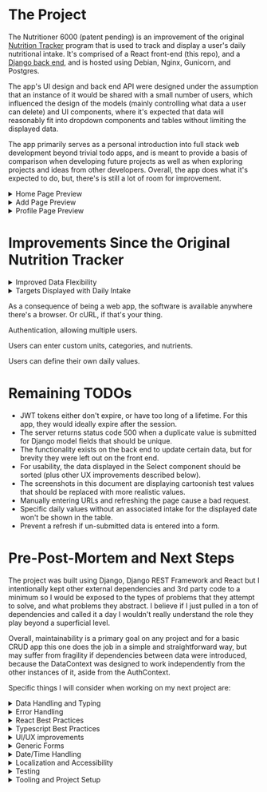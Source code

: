 <h1>The Project</h1>
<p>The Nutritioner 6000 (patent pending) is an improvement of the original <a href='https://github.com/kens-git/nutrition_tracker/'>Nutrition Tracker</a> program that is used to track and display a user's daily nutritional intake. It's comprised of a React front-end (this repo), and a <a href='https://github.com/kens-git/nutritioner_6000_back_end/'>Django back end</a>, and is hosted using Debian, Nginx, Gunicorn, and Postgres.</p>
<p>The app's UI design and back end API were designed under the assumption that an instance of it would be shared with a small number of users, which influenced the design of the models (mainly controlling what data a user can delete) and UI components, where it's expected that data will reasonably fit into dropdown components and tables without limiting the displayed data.</p>
<p>The app primarily serves as a personal introduction into full stack web development beyond trivial todo apps, and is meant to provide a basis of comparison when developing future projects as well as when exploring projects and ideas from other developers. Overall, the app does what it's expected to do, but, there's is still a lot of room for improvement.</p>
<details>
  <summary>Home Page Preview</summary>
  <img src='previews/home.png' />
</details>
<details>
  <summary>Add Page Preview</summary>
  <img src='previews/add.png' />
</details>
<details>
  <summary>Profile Page Preview</summary>
  <img src='previews/profile.png' />
</details>
<h1>Improvements Since the Original Nutrition Tracker</h1>
<details>
  <summary>Improved Data Flexibility</summary>
  <p>There's 33 common macronutrient (e.g., fat, protein) and micronutrient (e.g., vitamin A, zinc) types, and the previous version had to refer to every one of these nutrients wherever nutrients were used, even if some of them weren't used.</p>
  <p>Another issue is that the database table had a fixed column for each nutrient, meaning that if a nutrient needed to be added the table would need to be modified.</p>
  <p>Lastly, if a nutrient was added the UI would need to be updated to add an input, table column, and other display components to properly support the new nutrient.</p>
  <p>Nutritioner 6000 handles these issues by treating a consumable as having a dynamic amount of nutrients in the database and in the UI, meaning users can enter custom nutrient types without requiring any modifications to the implementation. This also simplifies the implementation by allowing nutrients to be treated generically as a list.</p>
</details>
<details>
  <summary>Targets Displayed with Daily Intake</summary>
  <p>Instead of comparing targets to intakes ambiguously through a progress bar, the target nutrient values are displayed as a row in the intake table. Additionally, a color gradient is displayed in the 'totals' row to show at a glance how the daily intake for a nutrient compares to the target value.
</details>
<p>As a consequence of being a web app, the software is available anywhere there's a browser. Or cURL, if that's your thing.</p>
<p>Authentication, allowing multiple users.</p>
<p>Users can enter custom units, categories, and nutrients.</p>
<p>Users can define their own daily values.</p>
<h1>Remaining TODOs</h1>
<ul>
  <li>JWT tokens either don't expire, or have too long of a lifetime. For this app, they would ideally expire after the session.</li>
  <li>The server returns status code 500 when a duplicate value is submitted for Django model fields that should be unique.</li>
  <li>The functionality exists on the back end to update certain data, but for brevity they were left out on the front end.</li>
  <li>For usability, the data displayed in the Select component should be sorted (plus other UX improvements described below).</li>
  <li>The screenshots in this document are displaying cartoonish test values that should be replaced with more realistic values.</li>
  <li>Manually entering URLs and refreshing the page cause a bad request.</li>
  <li>Specific daily values without an associated intake for the displayed date won't be shown in the table.</li>
  <li>Prevent a refresh if un-submitted data is entered into a form.</li>
</ul>

<h1>Pre-Post-Mortem and Next Steps</h1>
<p>The project was built using Django, Django REST Framework and React but I intentionally kept other external dependencies and 3rd party code to a minimum so I would be exposed to the types of problems that they attempt to solve, and what problems they abstract. I believe if I just pulled in a ton of dependencies and called it a day I wouldn't really understand the role they play beyond a superficial level.</p>
<p>Overall, maintainability is a primary goal on any project and for a basic CRUD app this one does the job in a simple and straightforward way, but may suffer from fragility if dependencies between data were introduced, because the DataContext was designed to work independently from the other instances of it, aside from the AuthContext.</p>
<p>Specific things I will consider when working on my next project are:</p></li>
<details>
  <summary>Data Handling and Typing</summary>
  <p>The main thoughts I had when starting this project were that I wanted to centralize data handling between the application and server so that individual components wouldn't be dealing with requests, and I wanted to have components deal with specific types instead of passing JSON (or other untyped objects) around. React contexts, Typescript, and Axios make both ideas possible and overall I'm okay with how this turned out.</p>
  <p>Since there's no dependencies between the data when loading, having a context for each data type (e.g., Nutrient, Intake, etc.) worked to provide the typing I was after, and since each type represented a basic 'CRUD type' on the back end I was able to implement a higher-order function to create a Provider for each context in a generic way, which shortened the implementation.</p>
  <p>Some things I would consider when dealing with requests/responses in the future are:</p>
  <ul>
    <li>
      <h3>Handling potential race conditions.</h3>
      <p>A login is required to access the back end, and it's possible that the login hasn't completed before the requests for the data are sent. This would likely be a simple fix in this project, but it highlights the need in the future to consider dependencies in data and data loading.</p>
    </li>
    <li>
      <h3>Mutability of context data.</h3>
      <p>The DataContext data is accessible as an object property so anything using it can mutate the data. I attempted to implement DataContextData as a class but because data is used in an effect hook in DataContext, it needs to be exposed to trigger updates.</p>
    </li>
    <li>
      <h3>Syncing.</h3>
      <p>Shared data (e.g., consumables, units) is loaded when the user starts a session and the local cache doesn't sync with the database after that (in cases where a second user adds shared data). The expectation is that shared data will mostly be added at the beginning of the app's lifetime, and the small number of users mean inconsistencies caused by the cache being out of sync will keep issues to a minimum, if they're ever observed at all. Ultimately, this syncing issue won't cause app-breaking issues so for brevity it wasn't addressed.</p>
    </li>
  <ul>
</details>
<details>
  <summary>Error Handling</summary>
  <p>Error handling and formatting will need to be considered, especially in how to turn cryptic or generic error responses into something useful to the user.</p>
  <p>Since a failure in the app can be noticed by either a form error or a lack of updates in the UI, error messages weren't critical in the functioning of the app.</p>
</details>
<details>
  <summary>React Best Practices</summary>
  <p>Being from a desktop background I had to get used to React's way of handling data, state, and so on. I originally created some model classes for handling data and state but found it ran completely counter to how React was meant to work. On desktop I would define models and how they interact with each other completely independent of the view, so it was challenging to make the mental switch between defining models and React's unidirectional data flow that is intertwined with components. I'm sure there's a lot of improvements that could be made to the components in terms of separation of concerns, and how that would function in the context of React.</p>
  <p>Related to the last point, having a better grasp of React best practices and overall architecture should optimize the number of renders. Ideally, there's a specific cause-effect relationship between state updates and renders, where a single state update should only cause a single render in the affected components. There's a number of cases in the components where a state updates causes multiple re-renders of the same components.</p>
</details>
<details>
  <summary>Typescript Best Practices</summary>
  <p>Since I was learning Typescript as the project was developed, certain code styling was inconsistently applied: mostly related to where to apply line breaks, naming conventions (I switched from snake-case to camel-case over the course of the project), import order, and so on.</p>
  <p>The next project will need a defined coding style and linter applied from the beginning.</p>
</details>
<details>
  <summary>UI/UX improvements</summary>
  <p>The UI leaves a lot to be desired in terms of overall styling and is probably the weakest part of the app, so existing components and styles would improve the look greatly. I went with Tailwind CSS because its utility-first implementation allowed me to drop classes into components and have a relatively consistent style without writing custom CSS, which should be left to people with more courage than myself.</p>
  <p>The layout is functional on all platforms, but could benefit from a mobile design and more breakpoints.</p>
  <p>Theming support would be nice.</p>
  <p>On the UX side, some success messages when certain actions are completed would make the experience less ambiguous, and a filtered dropdown for selecting names, units, etc., would improve the usability.</p>
</details>
<details>
  <summary>Generic Forms</summary>
  <p>Most forms in the app follow a similar structure and could probably be constructed and handled based on a generic implementation.</p>
</details>
<details>
  <summary>Date/Time Handling</summary>
  <p>Date and time handling is mixed throughout the app with hardcoded formats. There should be a way to negotiate or retrieve the expected format from the server and apply a consistent format everywhere.</p>
</details>
<details>
  <summary>Localization and Accessibility</summary>
  <p>It's unlikely I would ever add localization to a project I personally use, but for completeness localization support should be added with a way to extract displayed strings from UIs and instead query the displayed strings in the appropriate locale as needed.</p>
  <p>Like localization, without a need for it I wouldn't put a huge focus on accessibility unless there was a need to. This hampered testing, however, because certain accessibility cues are expected to exist in order to retrieve elements from the test container in the React Testing Library. I could probably find a different testing library but in the future I would address accessibility from the start as it's a better practice, anyway.</p>
  <p>The create-react-app tool provides some form of default PWA support that I removed because I didn't need it for this project, but in general it would be nice to have.</p>
</details>
<details>
  <summary>Testing</summary>
  <p>Testing would need to be greatly expanded, and in this project there's not much - if anything - that wouldn't benefit from having tests so full test coverage would be ideal. As mentioned above the lack of accessibility made testing difficult and I was okay with manual testing for verification on a project I've done before, so tests were done mainly to gain some experience with them and to see some of the challenges specific to testing a web UI.</p>
  <p>I didn't use TDD when working on desktop apps because it was simpler to test classes and functions as a result of the simpler interfaces (in terms of controlling access) they present. It may be worth exploring TDD for components because simplicity of testing may influence a better component design.</p>
  <p>The few tests I did were basic unit tests to assert a component was displaying what was expected, but testing should be expanded to include other types of tests (e.g., integration), and at different levels of granularity.</p>
</details>
<details>
  <summary>Tooling and Project Setup</summary>
  <p>I overlooked just how beneficial a proper development setup would be. I had VS Code set up for developing and debugging Python and Django, and Typescript and React, but there was a number of times where I struggled to pinpoint where an issue occurred and what the state of the app was at a particular moment. I leaned on console logging a lot, but there must be much better tooling available to pinpoint and fix various issues. The only external tool I used aside from the browser was Postman, for testing how the API functioned and what formats it gave and expected.</p>
  <p>As mentioned above, the project would benefit from a standardized coding style and a linter.</p>
  <p>I was sometimes at a loss for where to put certain files, so standardizing the project directory structure would benefit maintenance.</p>
  <p>All work was done out of the main branch. This worked because the latest progress on the project represented the latest version, but in the future new features and bug fixes should be merged from separate branches.</p>
</details>
